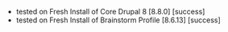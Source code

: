 + tested on Fresh Install of Core Drupal 8 [8.8.0]  [success]
+ tested on Fresh Install of Brainstorm Profile [8.6.13]  [success]
